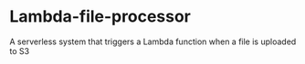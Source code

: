 # Lambda-file-processor
A serverless system that triggers a Lambda function when a file is uploaded to S3
